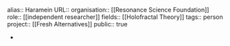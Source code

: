 alias:: Haramein
URL::
organisation:: [[Resonance Science Foundation]] 
role:: [[independent researcher]] 
fields:: [[Holofractal Theory]] 
tags:: person
project:: [[Fresh Alternatives]] 
public:: true

-